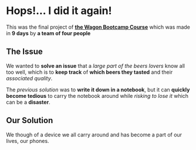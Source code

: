 # Hops!... I did it again!

This was the final project of **[the Wagon Bootcamp Course](https://www.lewagon.com/fr "Check it out")** which was made in **9 days**  by **a team of four people**

## The Issue
We wanted to **solve an issue** that a _large part of the beers lovers_ know all too well, which is to **keep track** of **which beers they tasted** and their _associated quality_.

The _previous solution_ was to **write it down in a notebook**, but it can **quickly become tedious** to carry the notebook around while _risking to lose it_ which can be a **disaster**.

## Our Solution

We though of a device we all carry around and has become a part of our lives, our phones.



